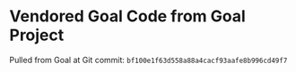 # Vendored Goal Code from Goal Project

Pulled from Goal at Git commit: `bf100e1f63d558a88a4cacf93aafe8b996cd49f7`
